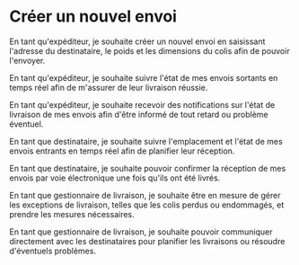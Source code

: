# Créer un nouvel envoi #
En tant qu'expéditeur, je souhaite créer un nouvel envoi en saisissant l'adresse du destinataire, le poids et les dimensions du colis afin de pouvoir l'envoyer.

En tant qu'expéditeur, je souhaite suivre l'état de mes envois sortants en temps réel afin de m'assurer de leur livraison réussie.

En tant qu'expéditeur, je souhaite recevoir des notifications sur l'état de livraison de mes envois afin d'être informé de tout retard ou problème éventuel.

En tant que destinataire, je souhaite suivre l'emplacement et l'état de mes envois entrants en temps réel afin de planifier leur réception.

En tant que destinataire, je souhaite pouvoir confirmer la réception de mes envois par voie électronique une fois qu'ils ont été livrés.

En tant que gestionnaire de livraison, je souhaite être en mesure de gérer les exceptions de livraison, telles que les colis perdus ou endommagés, et prendre les mesures nécessaires.

En tant que gestionnaire de livraison, je souhaite pouvoir communiquer directement avec les destinataires pour planifier les livraisons ou résoudre d'éventuels problèmes.